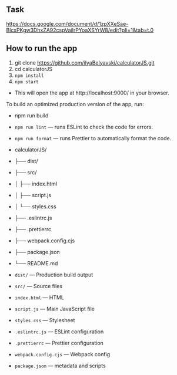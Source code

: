 ## Task

https://docs.google.com/document/d/1zpXXeSae-BlcxPKgw3DhxZA92cspVailrPYoaXSYrW8/edit?pli=1&tab=t.0




## How to run the app

1. git clone https://github.com/ilyaBelyavski/calculatorJS.git
2. cd calculatorJS
3. `npm install`
4. `npm start` <br>
- This will open the app at http://localhost:9000/ in your browser.


To build an optimized production version of the app, run: <br>
* npm run build

* `npm run lint` — runs ESLint to check the code for errors.
* `npm run format` — runs Prettier to automatically format the code.



- calculatorJS/
- ├── dist/
- ├── src/
- │ ├── index.html
- │ ├── script.js
- │ └── styles.css
- ├── .eslintrc.js
- ├── .prettierrc
- ├── webpack.config.cjs
- ├── package.json
- └── README.md



- `dist/` — Production build output
- `src/` — Source files
- `index.html` — HTML
- `script.js` — Main JavaScript file
- `styles.css` — Stylesheet
- `.eslintrc.js` — ESLint configuration
- `.prettierrc` — Prettier configuration
- `webpack.config.cjs` — Webpack config
- `package.json` — metadata and scripts
